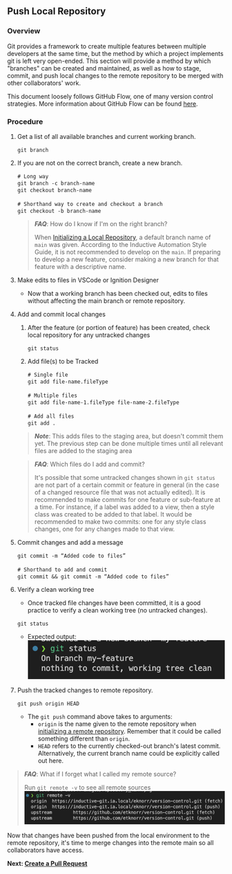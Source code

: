 ## Push Local Repository
### Overview
Git provides a framework to create multiple features between multiple developers at the same time, but the method by which a project implements git is left very open-ended. This section will provide a method by which "branches" can be created and maintained, as well as how to stage, commit, and push local changes to the remote repository to be merged with other collaborators' work.

This document loosely follows GitHub Flow, one of many version control strategies. More information about GitHub Flow can be found [here](https://docs.github.com/en/enterprise-server@3.7/get-started/quickstart/github-flow).

### Procedure
1. Get a list of all available branches and current working branch.
    ```shell
    git branch
    ```
2. If you are not on the correct branch, create a new branch.
    ```shell
    # Long way
    git branch -c branch-name
    git checkout branch-name

    # Shorthand way to create and checkout a branch
    git checkout -b branch-name
    ```
    > **_FAQ_**: How do I know if I'm on the right branch?
    >  
    > When [Initializing a Local Repository](Initialize%20a%20Local%20Repository.md), a default branch name of `main` was given. According to the Inductive Automation Style Guide, it is not recommended to develop on the `main`. If preparing to develop a new feature, consider making a new branch for that feature with a descriptive name.

3. Make edits to files in VSCode or Ignition Designer
   - Now that a working branch has been checked out, edits to files without affecting the main branch or remote repository.

4. Add and commit local changes
   1. After the feature (or portion of feature) has been created, check local repository for any untracked changes
        ```shell 
        git status
        ```
   2. Add file(s) to be Tracked
        ```shell
        # Single file
        git add file-name.fileType

        # Multiple files
        git add file-name-1.fileType file-name-2.fileType

        # Add all files
        git add . 
        ```
    > **_Note_**: This adds files to the staging area, but doesn't commit them yet. The previous step can be done multiple times until all relevant files are added to the staging area
    
    > **_FAQ_**: Which files do I add and commit?
    >
    > It's possible that some untracked changes shown in `git status` are not part of a certain commit or feature in general (in the case of a changed resource file that was not actually edited). It is recommended to make commits for one feature or sub-feature at a time. For instance, if a label was added to a view, then a style class was created to be added to that label. It would be recommended to make two commits: one for any style class changes, one for any changes made to that view.

5. Commit changes and add a message
    ```shell 
    git commit -m “Added code to files”

    # Shorthand to add and commit 
    git commit && git commit -m “Added code to files”
    ```

6. Verify a clean working tree
   - Once tracked file changes have been committed, it is a good practice to verify a clean working tree (no untracked changes).
    ```shell 
    git status
    ```
   - Expected output: ![Clean Working Tree](images/clean_working_tree.png)

7. Push the tracked changes to remote repository.
    ```shell 
    git push origin HEAD
    ```
    - The `git push` command above takes to arguments:
      - `origin` is the name given to the remote repository when [initializing a remote repository](Initialize%20a%20Local%20Repository.md). Remember that it could be called something different than `origin`.
      - `HEAD` refers to the currently checked-out branch's latest commit. Alternatively, the current branch name could be explicitly called out here.

> **_FAQ_**: What if I forget what I called my remote source?
>
> Run `git remote -v` to see all remote sources
> ![Remote Sources](images/remote_sources.png)

Now that changes have been pushed from the local environment to the remote repository, it's time to merge changes into the remote main so all collaborators have access.

**Next: [Create a Pull Request](Create%20a%20Pull%20Request.md)**
